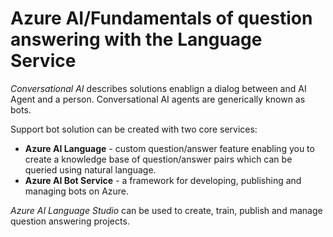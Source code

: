# Azure AI/Fundamentals of question answering with the Language Service

*Conversational AI* describes solutions enablign a dialog between and AI Agent and a person. Conversational AI agents are generically known as bots. 


Support bot solution can be created with two core services:
* **Azure AI Language** - custom question/answer feature enabling you to create a knowledge base of question/answer pairs which can be queried using natural language.
* **Azure AI Bot Service** - a framework for developing, publishing and managing bots on Azure.

*Azure AI Language Studio* can be used to create, train, publish and manage question answering projects.

